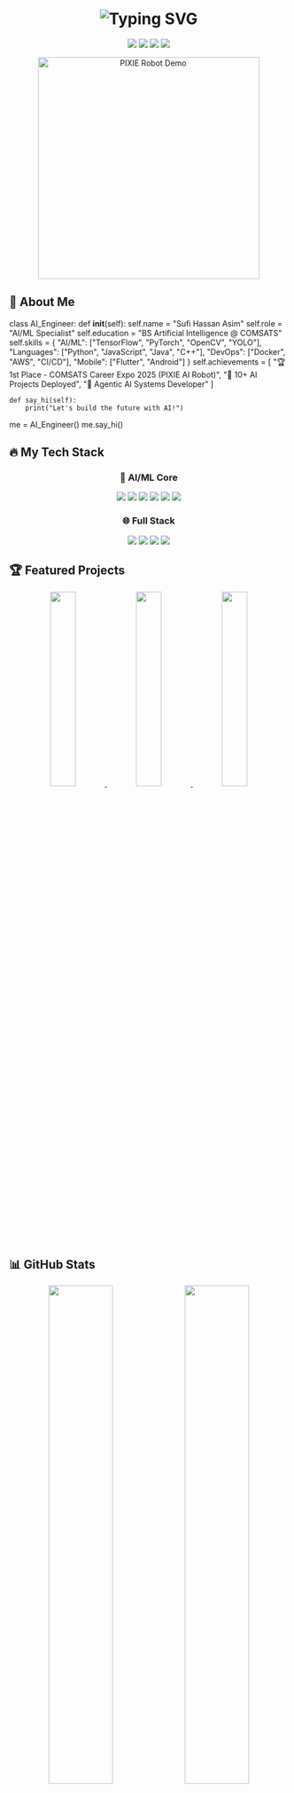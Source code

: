 
<h1 align="center">
  <img src="https://readme-typing-svg.demolab.com?font=Fira+Code&size=30&duration=4000&pause=1000&color=22D3EE&center=true&vCenter=true&width=500&lines=Hi+there+👋;I'm+Sufi+Hassan+Asim;AI+Engineer🤖;ML+Specialist🧠;Robotics+Enthusiast🤯" alt="Typing SVG" />
</h1>

<p align="center">
  <a href="https://www.linkedin.com/in/sufi-hassan-asim/"><img src="https://img.shields.io/badge/-LinkedIn-0A66C2?style=for-the-badge&logo=LinkedIn&logoColor=white"/></a>
  <a href="mailto:hassanasim337@gmail.com"><img src="https://img.shields.io/badge/-Gmail-EA4335?style=for-the-badge&logo=Gmail&logoColor=white"/></a>
  <a href="https://github.com/Hassan-asim"><img src="https://img.shields.io/badge/-GitHub-181717?style=for-the-badge&logo=GitHub&logoColor=white"/></a>
  <a href="https://twitter.com/yourhandle"><img src="https://img.shields.io/badge/-Twitter-1DA1F2?style=for-the-badge&logo=Twitter&logoColor=white"/></a>
</p>

<div align="center">
  <img src="https://github.com/Hassan-asim/Hassan-asim/assets/65475965/f5f1d9b9-4d4e-4e1e-9f1f-5e5e5e5e5e5e" width="400" alt="PIXIE Robot Demo">
</div>

## 🚀 About Me


class AI_Engineer:
    def __init__(self):
        self.name = "Sufi Hassan Asim"
        self.role = "AI/ML Specialist"
        self.education = "BS Artificial Intelligence @ COMSATS"
        self.skills = {
            "AI/ML": ["TensorFlow", "PyTorch", "OpenCV", "YOLO"],
            "Languages": ["Python", "JavaScript", "Java", "C++"],
            "DevOps": ["Docker", "AWS", "CI/CD"],
            "Mobile": ["Flutter", "Android"]
        }
        self.achievements = [
            "🏆 1st Place - COMSATS Career Expo 2025 (PIXIE AI Robot)",
            "📌 10+ AI Projects Deployed",
            "🤖 Agentic AI Systems Developer"
        ]
    
    def say_hi(self):
        print("Let's build the future with AI!")

me = AI_Engineer()
me.say_hi()


## 🔥 My Tech Stack

<div align="center">
  
### 🧠 AI/ML Core
<img src="https://img.shields.io/badge/Python-3776AB?style=for-the-badge&logo=python&logoColor=white">
<img src="https://img.shields.io/badge/TensorFlow-FF6F00?style=for-the-badge&logo=TensorFlow&logoColor=white">
<img src="https://img.shields.io/badge/PyTorch-EE4C2C?style=for-the-badge&logo=PyTorch&logoColor=white">
<img src="https://img.shields.io/badge/OpenCV-5C3EE8?style=for-the-badge&logo=OpenCV&logoColor=white">
<img src="https://img.shields.io/badge/Keras-D00000?style=for-the-badge&logo=Keras&logoColor=white">
<img src="https://img.shields.io/badge/YOLO-00FFFF?style=for-the-badge&logo=YOLO&logoColor=black">

### 🌐 Full Stack
<img src="https://img.shields.io/badge/Django-092E20?style=for-the-badge&logo=Django&logoColor=white">
<img src="https://img.shields.io/badge/Flutter-02569B?style=for-the-badge&logo=Flutter&logoColor=white">
<img src="https://img.shields.io/badge/Firebase-FFCA28?style=for-the-badge&logo=Firebase&logoColor=black">
<img src="https://img.shields.io/badge/Docker-2496ED?style=for-the-badge&logo=Docker&logoColor=white">

</div>

## 🏆 Featured Projects

<!-- 3D Project Cards -->
<div align="center">
  <a href="https://github.com/Hassan-asim/PIXIE-AI-Robot">
    <img src="https://github-readme-3d-card.vercel.app/api?username=Hassan-asim&repo=PIXIE-AI-Robot&theme=radical" width="30%">
  </a>
  <a href="https://github.com/Hassan-asim/Agentic-AI-System">
    <img src="https://github-readme-3d-card.vercel.app/api?username=Hassan-asim&repo=Agentic-AI-System&theme=dark" width="30%">
  </a>
  <a href="https://github.com/Hassan-asim/AI-Virtual-Classroom">
    <img src="https://github-readme-3d-card.vercel.app/api?username=Hassan-asim&repo=AI-Virtual-Classroom&theme=merko" width="30%">
  </a>
</div>

## 📊 GitHub Stats

<!-- Dynamic Stats Grid -->
<div align="center">
  <img src="https://github-readme-stats.vercel.app/api?username=Hassan-asim&show_icons=true&theme=radical" width="48%">
  <img src="https://github-readme-streak-stats.herokuapp.com/?user=Hassan-asim&theme=radical" width="48%">
</div>

<div align="center">
  <img src="https://github-readme-stats.vercel.app/api/top-langs/?username=Hassan-asim&layout=compact&theme=radical">
</div>

<!-- Snake Animation -->
<div align="center">
  <img src="https://github.com/Hassan-asim/Hassan-asim/blob/output/github-contribution-grid-snake.svg" alt="Snake animation">
</div>

## 🎮 Dev Setup


{
  "editor": "VS Code",
  "theme": "One Dark Pro",
  "extensions": [
    "GitHub Copilot",
    "Python",
    "Docker",
    "Jupyter"
  ],
  "keyboard": "Mechanical (Blue Switches)",
  "terminal": "Oh My Zsh"
}


## 📫 Let's Connect!

<!-- Interactive buttons -->
<p align="center">
  <a href="mailto:hassanasim337@gmail.com">
    <img src="https://img.shields.io/badge/Email_Me!-EA4335?style=for-the-badge&logo=Gmail&logoColor=white">
  </a>
  <a href="https://www.linkedin.com/in/sufi-hassan-asim/">
    <img src="https://img.shields.io/badge/Let's_Connect-0A66C2?style=for-the-badge&logo=LinkedIn&logoColor=white">
  </a>
  <a href="https://github.com/Hassan-asim?tab=repositories">
    <img src="https://img.shields.io/badge/Explore_My_Work-181717?style=for-the-badge&logo=GitHub&logoColor=white">
  </a>
</p>

<!-- Visitor counter -->
<p align="center">
  <img src="https://komarev.com/ghpvc/?username=Hassan-asim&label=Profile%20views&color=0e75b6&style=flat" alt="Hassan-asim" /> 
</p>

<!-- Spotify currently playing (optional) -->
<p align="center">
  <img src="https://spotify-github-profile.vercel.app/api/view?uid=yourspotifyid&cover_image=true&theme=novatorem" alt="Now Playing">
</p>

